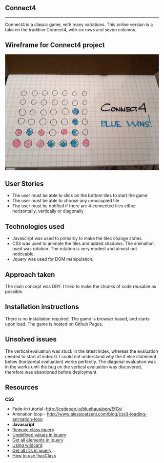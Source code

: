 ## **Connect4** ##
--------
Connect4 is a classic game, with many variations. This online version is a take on the tradition Connect4, with six rows and seven columns.

Wireframe for Connect4 project
------------------------------

![Wireframe for Connect4 project](https://github.com/codedoll/connect_four/blob/master/Connect4.jpg)


User Stories
------------
 - The user must be able to click on the bottom tiles to start the game
 - The user must be able to choose any unoccupied tile
 - The user must be notified if there are 4 connected tiles either horizontally, vertically or diagonally
 
 
Technologies used
--------------------------------
 - Javascript was used to primarily to make the tiles change states. 
 - CSS was used to animate the tiles and added shadows. The animation used was rotation. The rotation is very modest and almost not noticeable.
 - Jquery was used for DOM manipulation.
 
 
Approach taken
--------------------------------
The main concept was DRY. I tried to make the chunks of code reusable as possible.

Installation instructions
--------------------------------
There is no installation required. The game is browser based, and starts upon load.
The game is hosted on Github Pages.


Unsolved issues
--------------------------------
The vertical evaluation was stuck in the latest index, whereas the evaluation needed to start at index 0. I could not understand why the if else statement below (horizontal evaluation) works perfectly.
The diagonal evaluation was in the works until the bug on the vertical evaluation was discovered, therefore was abandoned before deployment.


Resources
--------------------------------
**CSS**

 - Fade-in tutorial -http://codepen.io/bluehaus/pen/EfGyi
 - Animation loop - http://www.alessioatzeni.com/blog/css3-loading-animation-loop
 - **Javascript**
 - [Remove class jquery](http://stackoverflow.com/questions/14532327/odd-issue-with-jquery-removeclass-not-doing-anything) 
 - [Undefined values in jquery](http://stackoverflow.com/questions/19807953/why-are-some-values-in-my-array-undefined)
 - [Get all elements in jquery](http://stackoverflow.com/questions/9815677/get-all-div-or-any-element-in-a-page-with-jquery)
 - [Using wildcard](http://stackoverflow.com/questions/13363202/using-a-wildcard-at-end-of-string)
 - [Get all IDs in jquery](http://stackoverflow.com/questions/827294/how-to-get-all-of-the-ids-with-jquery)
 - [How to use !hasClass](http://stackoverflow.com/questions/4521660/how-do-i-use-hasclass-to-detect-if-a-class-is-not-the-class-i-want)
